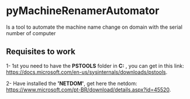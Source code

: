 # pyMachineRenamerAutomator
Is a tool to automate the machine name change on domain with the serial number of computer

## Requisites to work
1- 1st you need to have the **PSTOOLS** folder in **C:** , you can get in this link: https://docs.microsoft.com/en-us/sysinternals/downloads/pstools.

2- Have installed the **'NETDOM'**, get here the netdom: https://www.microsoft.com/pt-BR/download/details.aspx?id=45520.
